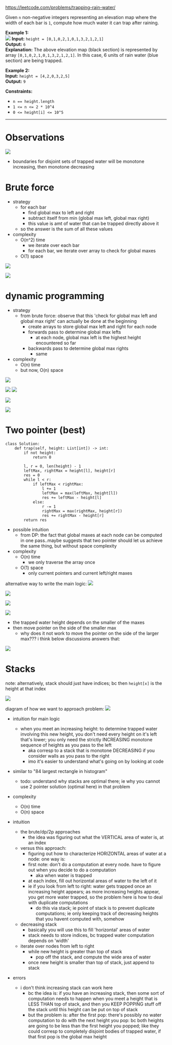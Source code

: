 https://leetcode.com/problems/trapping-rain-water/

Given `n` non-negative integers representing an elevation map where the width of each bar is `1`, compute how much water it can trap after raining.



**Example 1:**  
![](../!assets/attachments/Pasted%20image%2020240224212822.png)
**Input:** `height = [0,1,0,2,1,0,1,3,2,1,2,1]`  
**Output:** `6`  
**Explanation:** The above elevation map (black section) is represented by array `[0,1,0,2,1,0,1,3,2,1,2,1]`. In this case, 6 units of rain water (blue section) are being trapped.

**Example 2:**  
**Input:** `height = [4,2,0,3,2,5]`  
**Output:** `9`



**Constraints:**
- `n == height.length`
- `1 <= n <= 2 * 10^4`
- `0 <= height[i] <= 10^5`

---

# Observations


![](../!assets/attachments/Pasted%20image%2020240226092147.png)

- boundaries for disjoint sets of trapped water will be monotone increasing, then monotone decreasing



# Brute force
- strategy
	- for each bar
		- find global max to left and right
		- subtract itself from min (global max left, global max right)
		- this value is amt of water that can be trapped directly above it
	- so the answer is the sum of all these values
- complexity
	- O(n^2) time
		- we iterate over each bar
		- for each bar, we iterate over array to check for global maxes
	- O(1) space

![](../!assets/attachments/Pasted%20image%2020240226085452.png)

![](../!assets/attachments/Pasted%20image%2020240226085439.png)





# dynamic programming
- strategy
	- from brute force: observe that this 'check for global max left and global max right' can actually be done at the beginning
		- create arrays to store global max left and right for each node
		- forwards pass to determine global max lefts
			- at each node, global max left is the highest height encountered so far
		- backwards pass to determine global max rights
			- same
- complexity
	- O(n) time
	- but now, O(n) space

![](../!assets/attachments/Pasted%20image%2020240226091813.png)

![](../!assets/attachments/Pasted%20image%2020240226092308.png)
![](../!assets/attachments/Pasted%20image%2020240226092331.png)

![](../!assets/attachments/Pasted%20image%2020240226092520.png)


![](../!assets/attachments/Pasted%20image%2020240226092623.png)











# Two pointer (best)

```
class Solution:
    def trap(self, height: List[int]) -> int:
        if not height:
            return 0

        l, r = 0, len(height) - 1
        leftMax, rightMax = height[l], height[r]
        res = 0
        while l < r:
            if leftMax < rightMax:
                l += 1
                leftMax = max(leftMax, height[l])
                res += leftMax - height[l]
            else:
                r -= 1
                rightMax = max(rightMax, height[r])
                res += rightMax - height[r]
        return res
```

- possible intuition
	- from DP: the fact that global maxes at each node can be computed in one pass..maybe suggests that two pointer should let us achieve the same thing, but without space complexity
- complexity
	- O(n) time
		- we only traverse the array once
	- O(1) space
		- only current pointers and current left/right maxes


alternative way to write the main logic:
![](../!assets/attachments/Pasted%20image%2020240226111018.png)




![](../!assets/attachments/Pasted%20image%2020240226005507.png)


![](../!assets/attachments/Pasted%20image%2020240226111344.png)


![](../!assets/attachments/Pasted%20image%2020240226005514.png)


- the trapped water height depends on the smaller of the maxes
- then move pointer on the side of the smaller max
	- why does it not work to move the pointer on the side of the larger max??? i think below discussions answers that:


![](../!assets/attachments/Pasted%20image%2020240226010100.png)







# Stacks


note: alternatively, stack should just have indices; bc then `height[x]` is the height at that index

![](../!assets/attachments/Pasted%20image%2020240226113644.png)



diagram of how we want to approach problem:
![](../!assets/attachments/Pasted%20image%2020240226115903.png)


- intuition for main logic
	- when you meet an increasing height: to determine trapped water involving this new height, you don't need every height on it's left that's lower; you only need the strictly INCREASING monotone sequence of heights as you pass to the left
		- aka corresp to a stack that is monotone DECREASING if you consider walls as you pass to the right
		- imo it's easier to understand what's going on by looking at code


- similar to "84 largest rectangle in histogram"
	- todo: understand why stacks are optimal there; ie why you cannot use 2 pointer solution (optimal here) in that problem
- complexity
	- O(n) time
	- O(n) space
- intuition
	- the brute/dp/2p approaches
		- the idea was figuring out what the VERTICAL area of water is, at an index
	- versus this approach:
		- figuring out how to characterize HORIZONTAL areas of water at a node: one way is:
		- first note: don't do a computation at every node. have to figure out when you decide to do a computation
			- aka when water is trapped
		- at each index, fill out horizontal areas of water to the left of it
		- ie if you look from left to right: water gets trapped once an increasing height appears; as more increasing heights appear, you get more water trapped, so the problem here is how to deal with duplicate computations
			- do this via stack; ie point of stack is to prevent duplicate computations; ie only keeping track of decreasing heights that you havent computed with, somehow
	- decreasing stack
		- basically you will use this to fill 'horizontal' areas of water
		- stack needs to store indices, bc trapped water computation depends on 'width'
	- iterate over nodes from left to right
		- while new height is greater than top of stack
			- pop off the stack, and compute the wide area of water
		- once new height is smaller than top of stack, just append to stack
- errors
	- i don't think increasing stack can work here
		- bc the idea is: if you have an increasing stack, then some sort of computation needs to happen when you meet a height that is LESS THAN top of stack, and then you KEEP POPPING stuff off the stack until this height can be put on top of stack
		- but the problem is: after the first pop: there's possibly no water computation to do with the next height you pop: bc both heights are going to be less than the first height you popped; like they could corresp to completely disjoint bodies of trapped water, if that first pop is the global max height



